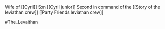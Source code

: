 Wife of [[Cyril]] 
Son [[Cyril junior]]
Second in command of the [[Story of the leviathan crew]] [[Party Friends leviathan crew]]

#The_Levaithan
